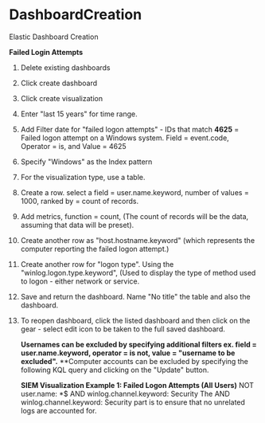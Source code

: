 # DashboardCreation
Elastic Dashboard Creation


**Failed Login Attempts**

1. Delete existing dashboards
2. Click create dashboard
3. Click create visualization
4. Enter "last 15 years" for time range.
5. Add Filter date for "failed logon attempts" - IDs that match **4625** = Failed logon attempt on a Windows system. Field = event.code, Operator = is, and Value = 4625
6. Specify "Windows" as the Index pattern
7. For the visualization type, use a table.
8. Create a row. select a field = user.name.keyword, number of values = 1000, ranked by = count of records.
9. Add metrics, function = count, (The count of records will be the data, assuming that data will be preset).
10. Create another row as "host.hostname.keyword" (which represents the computer reporting the failed logon attempt.)
11. Create another row for "logon type". Using the "winlog.logon.type.keyword", (Used to display the type of method used to logon - either network or service.
12. Save and return the dashboard. Name "No title" the table and also the dashboard.
13. To reopen dashboard, click the listed dashboard and then click on the gear - select edit icon to be taken to the full saved dashboard. 

    **Usernames can be excluded by specifying additional filters ex. field = user.name.keyword, operator = is not, value = "username to be excluded".**
    **Computer accounts can be excluded by specifying the following KQL query and clicking on the "Update" button.

      **SIEM Visualization Example 1: Failed Logon Attempts (All Users)**
      NOT user.name: *$ AND winlog.channel.keyword: Security
      The AND winlog.channel.keyword: Security part is to ensure that no unrelated logs are accounted for.
    

    
